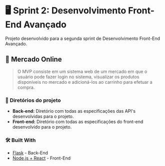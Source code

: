 # 🖥️ **Sprint 2: Desenvolvimento Front-End Avançado**

Projeto desenvolvido para a segunda sprint de Desenvolvimento Front-End Avançado.

## 🛒 **Mercado Online**

 >O MVP consiste em um sistema web de um mercado em que o usuário pode fazer login no sistema, visualizar os produtos disponíveis
 >no mercado e adicioná-los ao carrinho para efetuar a compra.

### 📁 **Diretórios do projeto**
  * **Back-end:** Diretório com todas as especificações das API's desenvolvidas para o projeto.
  * **Front-end:** Diretório com todas as especificações do front-end desenvolvido para o projeto.

### 🛠️ Built With
* [Flask](https://flask.palletsprojects.com/) - Back-End
* [Node.js + React](https://reactjs.org/) - Front-End